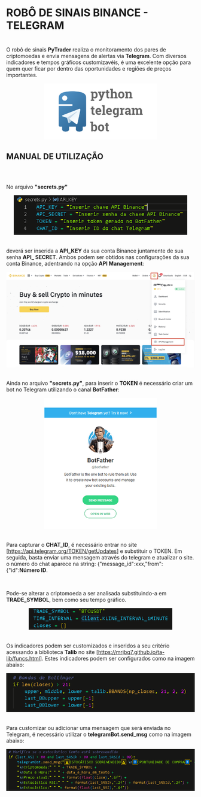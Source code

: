 # **ROBÔ DE SINAIS BINANCE - TELEGRAM** <h1>

O robô de sinais **PyTrader** realiza o monitoramento dos pares de criptomoedas e envia mensagens de alertas via **Telegram**. Com diversos indicadores e tempos gráficos customizavéis, é uma excelente opção para quem quer ficar por dentro das oportunidades e regiões de preços importantes.

<div align="center">
<img src = "img/botpython.png" alt="Image" height="150" width="300">
</div>

## **MANUAL DE UTILIZAÇÃO** <h2>

</br>

No arquivo **"secrets.py"**
</br> 

<div align="center">
<img src = "img/secrets.PNG">
</div>

</br> 

deverá ser inserida a **API_KEY** da sua conta Binance juntamente de sua senha **API_ SECRET**. Ambos podem ser obtidos nas configurações da sua conta Binance, adentrando na opção **API Management**:

<div align="center">
<img src = "img/apimanagement.png">
</div>

</br> 

Ainda no arquivo **"secrets.py"**, para inserir o **TOKEN** é necessário criar um bot no Telegram utilizando o canal **BotFather**:


<div align="center">
<img src = "img/botfather.png" alt="Image" height="350" width="300">
</div>

</br> 

Para capturar o **CHAT_ID**, é necessário entrar no site [https://api.telegram.org/TOKEN/getUpdates] e substituir o TOKEN. Em seguida, basta enviar uma mensagem através do telegram e atualizar o site. o número do chat aparece na string: {"message_id":xxx,"from":{"id":**Número ID**.

</br> 

Pode-se alterar a criptomoeda a ser analisada substituindo-a em **TRADE_SYMBOL**, bem como seu tempo gráfico.
</br> 

<div align="center">
<img src = "img/criptotime.PNG">
</div>

</br> 

Os indicadores podem ser customizados e inseridos a seu critério acessando a biblioteca **Talib** no site [https://mrjbq7.github.io/ta-lib/funcs.html]. Estes indicadores podem ser configurados como na imagem abaixo:
</br> 

<div align="center">
<img src = "img/bollingerbands.PNG">
</div>

</br> 

Para customizar ou adicionar uma mensagem que será enviada no Telegram, é necessário utilizar o **telegramBot.send_msg** como na imagem abaixo:
</br> 

<div align="center">
<img src = "img/msgtelegram.PNG">
</div>

</br> 



